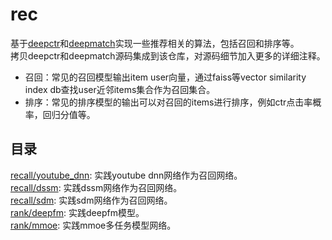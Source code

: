 # rec
基于[deepctr](https://github.com/shenweichen/DeepCTR)和[deepmatch](https://github.com/shenweichen/DeepMatch)实现一些推荐相关的算法，包括召回和排序等。<br>
拷贝deepctr和deepmatch源码集成到该仓库，对源码细节加入更多的详细注释。
* 召回：常见的召回模型输出item user向量，通过faiss等vector similarity index db查找user近邻items集合作为召回集合。
* 排序：常见的排序模型的输出可以对召回的items进行排序，例如ctr点击率概率，回归分值等。

## 目录
[recall/youtube_dnn](https://github.com/zhaocc1106/ctr/tree/master/recall/youtube_dnn): 实践youtube dnn网络作为召回网络。<br>
[recall/dssm](https://github.com/zhaocc1106/ctr/tree/master/recall/dssm): 实践dssm网络作为召回网络。<br>
[recall/sdm](https://github.com/zhaocc1106/ctr/tree/master/recall/sdm): 实践sdm网络作为召回网络。<br>
[rank/deepfm](https://github.com/zhaocc1106/ctr/tree/master/rank/deepfm): 实践deepfm模型。<br>
[rank/mmoe](https://github.com/zhaocc1106/ctr/tree/master/rank/mmoe): 实践mmoe多任务模型网络。

